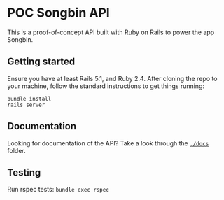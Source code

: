 # POC Songbin API

This is a proof-of-concept API built with Ruby on Rails to power the app Songbin.

## Getting started

Ensure you have at least Rails 5.1, and Ruby 2.4. After cloning the repo to your machine, follow the standard instructions to get things running:

```
bundle install
rails server
```

## Documentation

Looking for documentation of the API? Take a look through the [`./docs`](./docs) folder.

## Testing

Run rspec tests: `bundle exec rspec`
